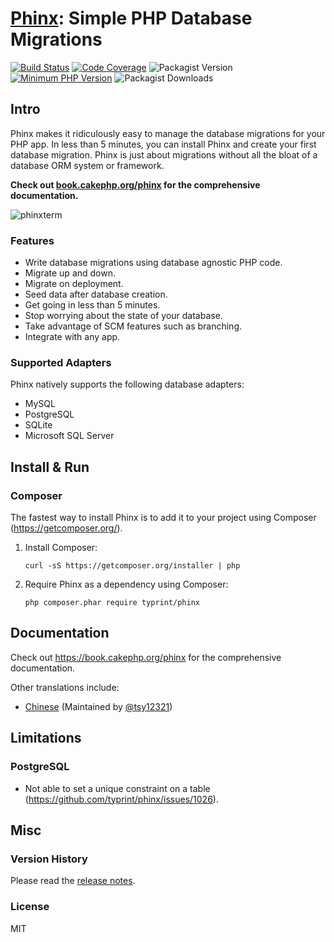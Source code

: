 # [Phinx](https://phinx.org): Simple PHP Database Migrations

[![Build Status](https://github.com/typrint/phinx/workflows/CI/badge.svg?branch=0.x&event=push)](https://github.com/typrint/phinx/actions?query=workflow%3A%22CI%22+branch%3A0.x+event%3Apush)
[![Code Coverage](https://codecov.io/gh/typrint/phinx/branch/master/graph/badge.svg)](https://codecov.io/gh/typrint/phinx)
![Packagist Version](https://img.shields.io/packagist/v/typrint/phinx)
[![Minimum PHP Version](https://img.shields.io/badge/php-%3E%3D%208.1-8892BF.svg)](https://php.net/)
![Packagist Downloads](https://img.shields.io/packagist/dt/typrint/phinx)

## Intro

Phinx makes it ridiculously easy to manage the database migrations for your PHP app. In less than 5 minutes, you can install Phinx and create your first database migration. Phinx is just about migrations without all the bloat of a database ORM system or framework.

**Check out [book.cakephp.org/phinx](https://book.cakephp.org/phinx) for the comprehensive documentation.**

![phinxterm](https://cloud.githubusercontent.com/assets/178939/3887559/e6b5e524-21f2-11e4-8256-0ba6040725fc.gif)

### Features

* Write database migrations using database agnostic PHP code.
* Migrate up and down.
* Migrate on deployment.
* Seed data after database creation.
* Get going in less than 5 minutes.
* Stop worrying about the state of your database.
* Take advantage of SCM features such as branching.
* Integrate with any app.

### Supported Adapters

Phinx natively supports the following database adapters:

* MySQL
* PostgreSQL
* SQLite
* Microsoft SQL Server

## Install & Run

### Composer

The fastest way to install Phinx is to add it to your project using Composer (https://getcomposer.org/).

1. Install Composer:

    ```
    curl -sS https://getcomposer.org/installer | php
    ```

1. Require Phinx as a dependency using Composer:

    ```
    php composer.phar require typrint/phinx
    ```

## Documentation

Check out https://book.cakephp.org/phinx for the comprehensive documentation.

Other translations include:

 * [Chinese](https://tsy12321.gitbooks.io/phinx-doc/) (Maintained by [@tsy12321](https://github.com/tsy12321/phinx-doc))

## Limitations

### PostgreSQL

- Not able to set a unique constraint on a table (<https://github.com/typrint/phinx/issues/1026>).

## Misc

### Version History

Please read the [release notes](https://github.com/typrint/phinx/releases).

### License

MIT
